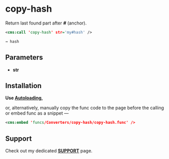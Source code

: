# copy-hash

Return last found part after ***#*** (anchor).

```xml
<cms:call 'copy-hash' str='my#hash' />

→ hash
```

## Parameters

* **str**

## Installation

**Use [Autoloading](https://github.com/trendoman/Cms-Fu/tree/master/ADDON-FUNCS-ON-DEMAND.md),**

or, alternatively, manually copy the func code to the page before the calling or embed func as a snippet —

```xml
<cms:embed 'funcs/Converters/copy-hash/copy-hash.func' />
```

## Support

Check out my dedicated [**SUPPORT**](/SUPPORT.md) page.
